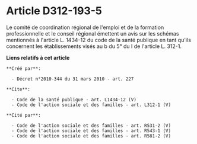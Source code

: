 # Article D312-193-5

Le comité de coordination régional de l'emploi et de la formation professionnelle et le conseil régional émettent un avis sur
les schémas mentionnés à l'article L. 1434-12 du code de la santé publique en tant qu'ils concernent les établissements visés
au b du 5° du I de l'article L. 312-1.

**Liens relatifs à cet article**

	**Créé par**:

	  - Décret n°2010-344 du 31 mars 2010 - art. 227

	**Cite**:

	  - Code de la santé publique - art. L1434-12 (V)
	  - Code de l'action sociale et des familles - art. L312-1 (V)

	**Cité par**:

	  - Code de l'action sociale et des familles - art. R531-2 (V)
	  - Code de l'action sociale et des familles - art. R543-1 (V)
	  - Code de l'action sociale et des familles - art. R581-2 (V)

